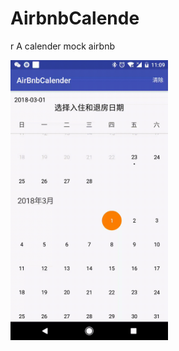 # AirbnbCalende
r
A calender mock airbnb

<img src="https://github.com/JayZhaoBoy/AirbnbCalender/blob/master/calender.gif" width="50%" height="50%">

